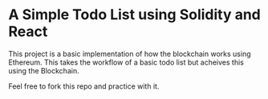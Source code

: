 # A Simple Todo List using Solidity and React

This project is a basic implementation of how the blockchain works using Ethereum. This takes the workflow of a basic todo list but acheives this using the Blockchain.

Feel free to fork this repo and practice with it.

